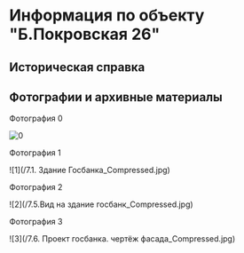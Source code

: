 # Информация по объекту "Б.Покровская 26"

## Историческая справка

## Фотографии и архивные материалы

Фотография 0

![0](/1_Compressed.jpg)

Фотография 1

![1](/7.1. Здание Госбанка_Compressed.jpg)

Фотография 2

![2](/7.5.Вид на здание  госбанк_Compressed.jpg)

Фотография 3

![3](/7.6. Проект госбанка. чертёж фасада_Compressed.jpg)


